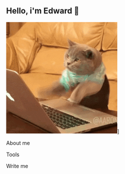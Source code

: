 ## Hello, i'm Edward 👋

![Header](https://github.com/Edward9344/Edward9344/blob/main/assets/giphy.gif)]

About me

Tools

Write me